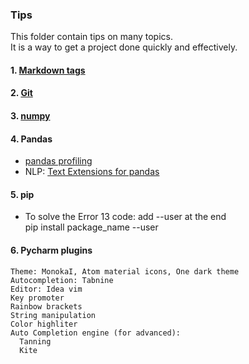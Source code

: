 ### Tips  
This folder contain tips on many topics.  
It is a way to get a project done quickly and effectively.  
#### 1. [Markdown tags](https://github.com/tuantla80/Tips/blob/master/Markdown%20tags.ipynb)  
#### 2. [Git](https://github.com/tuantla80/Tips/blob/master/Version%20Control%20(git%2C%20github).md)  
#### 3. [numpy](https://github.com/tuantla80/Tips/blob/master/numpy%20basics.ipynb)  
#### 4. Pandas
- [pandas profiling](https://github.com/tuantla80/Tips/blob/master/pandas_profiling_image_labels.ipynb)  
- NLP: [Text Extensions for pandas](https://github.com/CODAIT/text-extensions-for-pandas)  
#### 5. pip  
- To solve the Error 13 code:  add --user at the end  
  pip install package_name --user
#### 6. Pycharm plugins  
```
Theme: MonokaI, Atom material icons, One dark theme
Autocompletion: Tabnine
Editor: Idea vim
Key promoter
Rainbow brackets
String manipulation
Color highliter
Auto Completion engine (for advanced):
  Tanning
  Kite
```
